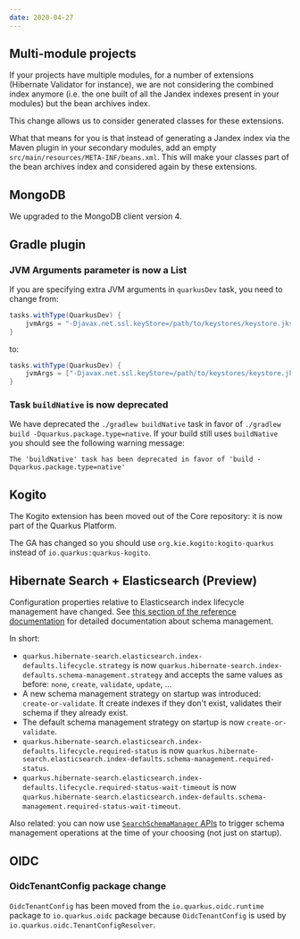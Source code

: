 ```yaml
---
date: 2020-04-27
---
```

## Multi-module projects

If your projects have multiple modules, for a number of extensions (Hibernate Validator for instance), we are not considering the combined index anymore (i.e. the one built of all the Jandex indexes present in your modules) but the bean archives index.

This change allows us to consider generated classes for these extensions.

What that means for you is that instead of generating a Jandex index via the Maven plugin in your secondary modules, add an empty `src/main/resources/META-INF/beans.xml`. This will make your classes part of the bean archives index and considered again by these extensions.

## MongoDB

We upgraded to the MongoDB client version 4.

## Gradle plugin

### JVM Arguments parameter is now a List

If you are specifying extra JVM arguments in `quarkusDev` task, you need to change from:

```gradle
tasks.withType(QuarkusDev) {
    jvmArgs = "-Djavax.net.ssl.keyStore=/path/to/keystores/keystore.jks -Djavax.net.ssl.keyStorePassword=password"
}
``` 

to:
```gradle
tasks.withType(QuarkusDev) {
    jvmArgs = ["-Djavax.net.ssl.keyStore=/path/to/keystores/keystore.jks", "-Djavax.net.ssl.keyStorePassword=password"]
}
```

### Task `buildNative` is now deprecated

We have deprecated the `./gradlew buildNative` task in favor of `./gradlew build -Dquarkus.package.type=native`. If your build still uses `buildNative` you should see the following warning message: 

```
The 'buildNative' task has been deprecated in favor of 'build -Dquarkus.package.type=native'
```

## Kogito

The Kogito extension has been moved out of the Core repository: it is now part of the Quarkus Platform.

The GA has changed so you should use `org.kie.kogito:kogito-quarkus` instead of `io.quarkus:quarkus-kogito`.

## Hibernate Search + Elasticsearch (Preview)

Configuration properties relative to Elasticsearch index lifecycle management have changed.
See [this section of the reference documentation](https://docs.jboss.org/hibernate/search/6.0/reference/en-US/html_single/#mapper-orm-schema-management)
for detailed documentation about schema management.

In short:

* `quarkus.hibernate-search.elasticsearch.index-defaults.lifecycle.strategy`
is now `quarkus.hibernate-search.index-defaults.schema-management.strategy`
and accepts the same values as before: `none`, `create`, `validate`, `update`, ...
* A new schema management strategy on startup was introduced: `create-or-validate`.
It create indexes if they don't exist, validates their schema if they already exist.
* The default schema management strategy on startup is now `create-or-validate`.
*  `quarkus.hibernate-search.elasticsearch.index-defaults.lifecycle.required-status`
is now `quarkus.hibernate-search.elasticsearch.index-defaults.schema-management.required-status`.
*  `quarkus.hibernate-search.elasticsearch.index-defaults.lifecycle.required-status-wait-timeout`
is now `quarkus.hibernate-search.elasticsearch.index-defaults.schema-management.required-status-wait-timeout`.

Also related: you can now use [`SearchSchemaManager` APIs](https://docs.jboss.org/hibernate/search/6.0/reference/en-US/html_single/#mapper-orm-schema-management-manager)
to trigger schema management operations at the time of your choosing (not just on startup).

## OIDC

### OidcTenantConfig package change

`OidcTenantConfig` has been moved from the `io.quarkus.oidc.runtime` package to `io.quarkus.oidc` package because `OidcTenantConfig` is used by `io.quarkus.oidc.TenantConfigResolver`.